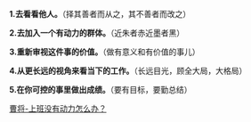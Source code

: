  **1.去看看他人。**（择其善者而从之，其不善者而改之）

**2.去加入一个有动力的群体。**（近朱者赤近墨者黑）

 **3.重新审视这件事的价值。**（做有意义和有价值的事儿）

 **4.从更长远的视角来看当下的工作。**（长远目光，顾全大局，大格局）

 **5.在你可控的事里做出成绩。**（要有目标，要勤总结）

[曹将-上班没有动力怎么办？](https://mp.weixin.qq.com/s/GSAhIflFo4UwihHKvhHBwg)